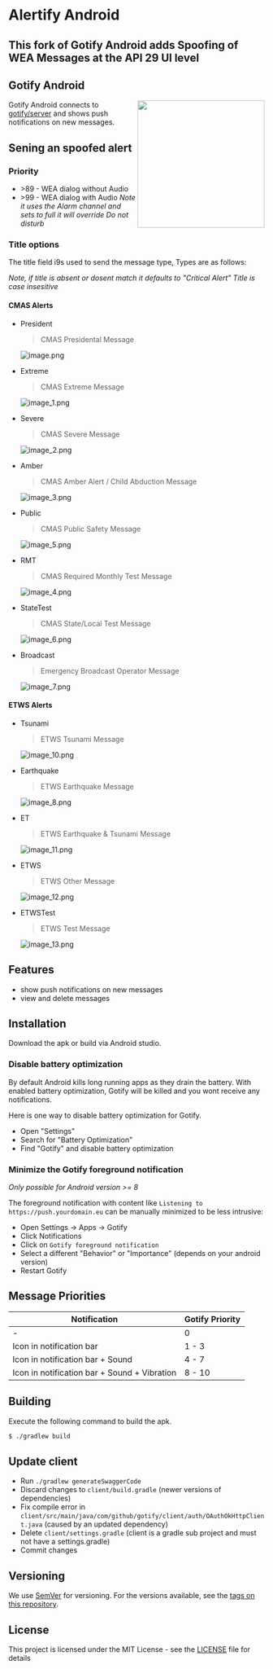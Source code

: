 # Alertify Android 

## This fork of Gotify Android adds Spoofing of WEA Messages at the API 29 UI level

## Gotify Android 
<img align="right" src="app.gif" width="250" />

Gotify Android connects to [gotify/server](https://github.com/gotify/server) and shows push notifications on new messages.

## Sening an spoofed alert

### Priority
- \>89 - WEA dialog without Audio
- \>99 - WEA dialog with Audio *Note it uses the Alarm channel and sets to full it will override Do not disturb*

### Title options

The title field i9s used to send the message type, Types are as follows:

*Note, if title is absent or dosent match it defaults to "Critical Alert"*
*Title is case insesitive*

#### CMAS Alerts
- President     
    > CMAS Presidental Message    

    ![image.png](./image.png)      

- Extreme
    > CMAS Extreme Message

    ![image_1.png](./image_1.png)

- Severe
    > CMAS Severe Message

    ![image_2.png](./image_2.png)

- Amber
    > CMAS Amber Alert / Child Abduction Message

    ![image_3.png](./image_3.png)

- Public
    > CMAS Public Safety Message

    ![image_5.png](./image_5.png)

- RMT
    > CMAS Required Monthly Test Message

    ![image_4.png](./image_4.png)

- StateTest
    > CMAS State/Local Test Message 

    ![image_6.png](./image_6.png)

- Broadcast
    > Emergency Broadcast Operator Message

    ![image_7.png](./image_7.png)

#### ETWS Alerts
- Tsunami
     > ETWS Tsunami Message

     ![image_10.png](./image_10.png)
- Earthquake
     > ETWS Earthquake Message

     ![image_8.png](./image_8.png)
     
- ET
     > ETWS Earthquake & Tsunami Message

     ![image_11.png](./image_11.png)

- ETWS
    > ETWS Other Message

    ![image_12.png](./image_12.png)

- ETWSTest
    > ETWS Test Message

    ![image_13.png](./image_13.png)


                      
                     


## Features

* show push notifications on new messages
* view and delete messages

## Installation

Download the apk or build via Android studio.

### Disable battery optimization

By default Android kills long running apps as they drain the battery. With enabled battery optimization, Gotify will be killed and you wont receive any notifications.

Here is one way to disable battery optimization for Gotify.

* Open "Settings"
* Search for "Battery Optimization"
* Find "Gotify" and disable battery optimization

### Minimize the Gotify foreground notification

*Only possible for Android version >= 8*

The foreground notification with content like `Listening to https://push.yourdomain.eu` can be manually minimized to be less intrusive:

* Open Settings -> Apps -> Gotify
* Click Notifications
* Click on `Gotify foreground notification`
* Select a different "Behavior" or "Importance" (depends on your android version)
* Restart Gotify

## Message Priorities

| Notification | Gotify Priority|
|- |-|
| - | 0 |
| Icon in notification bar | 1 - 3 |
| Icon in notification bar + Sound | 4 - 7 |
| Icon in notification bar + Sound + Vibration | 8 - 10 |

## Building

Execute the following command to build the apk.
```bash
$ ./gradlew build
```

## Update client

* Run `./gradlew generateSwaggerCode`
* Discard changes to `client/build.gradle` (newer versions of dependencies)
* Fix compile error in `client/src/main/java/com/github/gotify/client/auth/OAuthOkHttpClient.java` (caused by an updated dependency)
* Delete `client/settings.gradle` (client is a gradle sub project and must not have a settings.gradle)
* Commit changes

## Versioning
We use [SemVer](http://semver.org/) for versioning. For the versions available, see the
[tags on this repository](https://github.com/gotify/android/tags).

## License
This project is licensed under the MIT License - see the [LICENSE](LICENSE) file for details

